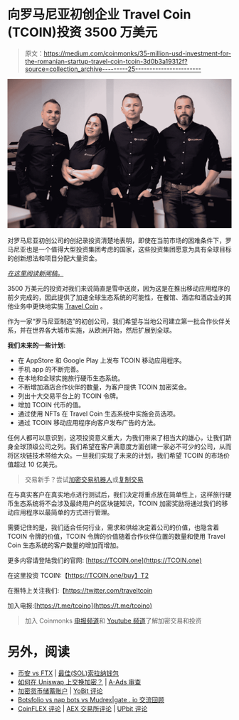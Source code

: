 # 向罗马尼亚初创企业 Travel Coin (TCOIN)投资 3500 万美元

> 原文：<https://medium.com/coinmonks/35-million-usd-investment-for-the-romanian-startup-travel-coin-tcoin-3d0b3a19312f?source=collection_archive---------25----------------------->

![](img/4be2dedb21f834580bfa26001d803ce1.png)

对罗马尼亚初创公司的创纪录投资清楚地表明，即使在当前市场的困难条件下，罗马尼亚也是一个值得大型投资集团考虑的国家，这些投资集团愿意为具有全球目标的创新想法和项目分配大量资金。

[*在这里阅读新闻稿。*](https://tcoin.one/Press-Release.pdf)

3500 万美元的投资对我们来说简直是雪中送炭，因为这是在推出移动应用程序的前夕完成的，因此提供了加速全球生态系统的可能性，在餐馆、酒店和酒店业的其他业务中更快地实施 [Travel Coin](https://TCOIN.one) 。

作为一家“罗马尼亚制造”的初创公司，我们希望与当地公司建立第一批合作伙伴关系，并在世界各大城市实施，从欧洲开始，然后扩展到全球。

**我们未来的一些计划:**

*   在 AppStore 和 Google Play 上发布 TCOIN 移动应用程序。
*   手机 app 的不断完善。
*   在本地和全球实施旅行硬币生态系统。
*   不断增加酒店合作伙伴的数量，为客户提供 TCOIN 加密奖金。
*   列出十大交易平台上的 TCOIN 令牌。
*   增加 TCOIN 代币的值。
*   通过使用 NFTs 在 Travel Coin 生态系统中实施会员选项。
*   通过 TCOIN 移动应用程序向客户发布广告的方法。

任何人都可以意识到，这项投资意义重大，为我们带来了相当大的雄心，让我们跻身全球顶级公司之列。我们希望在客户满意度方面创建一家必不可少的公司，从而将区块链技术带给大众。一旦我们实现了未来的计划，我们希望 TCOIN 的市场价值超过 10 亿美元。

> 交易新手？尝试[加密交易机器人](/coinmonks/crypto-trading-bot-c2ffce8acb2a)或[复制交易](/coinmonks/top-10-crypto-copy-trading-platforms-for-beginners-d0c37c7d698c)

在与真实客户在真实地点进行测试后，我们决定将重点放在简单性上，这样旅行硬币生态系统将不会涉及最终用户的区块链知识，TCOIN 加密奖励将通过我们的移动应用程序以最简单的方式进行管理。

需要记住的是，我们适合任何行业，需求和供给决定着公司的价值，也隐含着 TCOIN 令牌的价值，TCOIN 令牌的价值随着合作伙伴位置的数量和使用 Travel Coin 生态系统的客户数量的增加而增加。

更多内容请登陆我们的官网: [https://TCOIN.one](https://TCOIN.one)

在这里投资 TCOIN:【https://TCOIN.one/buy】T2

在推特上关注我们:【https://twitter.com/traveltcoin 

加入电报:[https://t.me/tcoino](https://t.me/tcoino)

> 加入 Coinmonks [电报频道](https://t.me/coincodecap)和 [Youtube 频道](https://www.youtube.com/c/coinmonks/videos)了解加密交易和投资

# 另外，阅读

*   [币安 vs FTX](https://coincodecap.com/binance-vs-ftx) | [最佳(SOL)索拉纳钱包](https://coincodecap.com/solana-wallets)
*   [如何在 Uniswap 上交换加密？](https://coincodecap.com/swap-crypto-on-uniswap) | [A-Ads 审查](https://coincodecap.com/a-ads-review)
*   [加密货币储蓄账户](/coinmonks/cryptocurrency-savings-accounts-be3bc0feffbf) | [YoBit 评论](/coinmonks/yobit-review-175464162c62)
*   [Botsfolio vs nap bots vs Mudrex](/coinmonks/botsfolio-vs-napbots-vs-mudrex-c81344970c02)|[gate . io 交流回顾](/coinmonks/gate-io-exchange-review-61bf87b7078f)
*   [CoinFLEX 评论](https://coincodecap.com/coinflex-review) | [AEX 交易所评论](https://coincodecap.com/aex-exchange-review) | [UPbit 评论](https://coincodecap.com/upbit-review)
